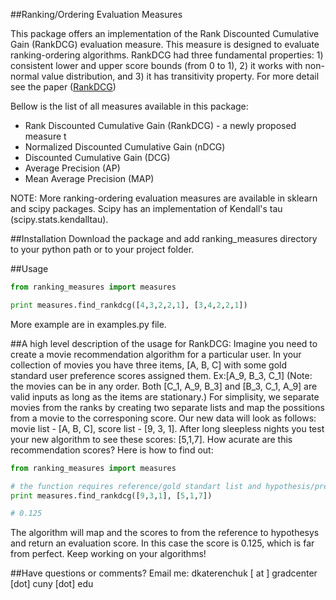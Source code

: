 ##Ranking/Ordering Evaluation Measures

This package offers an implementation of the Rank Discounted Cumulative Gain (RankDCG) evaluation measure. This measure is designed to evaluate ranking-ordering algorithms. RankDCG had three fundamental properties: 1) consistent lower and upper score bounds (from 0 to 1), 2) it works with non-normal value distribution, and 3) it has transitivity property. For more detail see the paper ([RankDCG](http://www.dk-lab.com/wp-content/uploads/2014/07/RankDCG.pdf))

Bellow is the list of all measures available in this package:

* Rank Discounted Cumulative Gain (RankDCG) - a newly proposed measure t
* Normalized Discounted Cumulative Gain (nDCG)
* Discounted Cumulative Gain (DCG)
* Average Precision (AP)
* Mean Average Precision (MAP)

NOTE: More ranking-ordering evaluation measures are available in sklearn and scipy packages. Scipy has an implementation of Kendall's tau (scipy.stats.kendalltau).

##Installation
Download the package and add ranking_measures directory to your python path or to your project folder.

##Usage

```python
from ranking_measures import measures

print measures.find_rankdcg([4,3,2,2,1], [3,4,2,2,1])
```

More example are in examples.py file.

##A high level description of the usage for RankDCG:
Imagine you need to create a movie recommendation algorithm for a particular user. In your collection of movies you have three items, [A, B, C] with some gold standard user preference scores assigned them. Ex:[A_9, B_3, C_1] (Note: the movies can be in any order. Both [C_1, A_9, B_3] and [B_3, C_1, A_9] are valid inputs as long as the items are stationary.) For simplisity, we separate movies from the ranks by creating two separate lists and map the possitions from a movie to the corresponing score. Our new data will look as follows: movie list - [A, B, C], score list - [9, 3, 1]. After long sleepless nights you test your new algorithm to see these scores: [5,1,7]. How acurate are this recommendation scores? Here is how to find out:

```python
from ranking_measures import measures

# the function requires reference/gold standart list and hypothesis/prediction list
print measures.find_rankdcg([9,3,1], [5,1,7])

# 0.125 
```

The algorithm will map and the scores to from the reference to hypothesys and return an evaluation score. In this case the score is 0.125, which is far from perfect. Keep working on your algorithms!


##Have questions or comments?
Email me: dkaterenchuk [ at ] gradcenter [dot] cuny [dot] edu